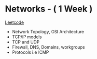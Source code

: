 # Networks - ( 1 Week )

[Leetcode](https://leetcode.com/problemset/all/?search=network)

- Network Topology, OSI Architecture
- TCP/IP models
- TCP and UDP
- Firewall, DNS, Domains, workgroups
- Protocols i.e ICMP
